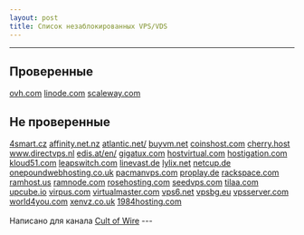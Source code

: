 ```yaml
---
layout: post
title: Список незаблокированных VPS/VDS
---
```


---
<h2>Проверенные</h2>
<a href="https://www.ovh.com/world/">ovh.com</a>
<a href="https://www.linode.com">linode.com</a>
<a href="https://www.scaleway.com/pricing/">scaleway.com</a>

<h2>Не проверенные</h2>
<a href="http://4smart.cz/">4smart.cz</a>
<a href="https://www.affinity.net.nz/">affinity.net.nz</a>
<a href="https://www.atlantic.net/">atlantic.net/</a>
<a href="https://buyvm.net/">buyvm.net</a>
<a href="https://coinshost.com/en/vps">coinshost.com</a>
<a href="https://cherry.host/">cherry.host</a>
<a href="https://www.directvps.nl/">www.directvps.nl</a>
<a href="http://www.edis.at/en/">edis.at/en/</a>
<a href="https://www.gigatux.com/virtual.php">gigatux.com</a>
<a href="https://www.hostvirtual.com/">hostvirtual.com</a>
<a href="https://hostigation.com/">hostigation.com</a>
<a href="https://www.kloud51.com/">kloud51.com</a>
<a href="https://leapswitch.com/">leapswitch.com</a>
<a href="https://linevast.de/">linevast.de</a>
<a href="http://lylix.net/">lylix.net</a>
<a href="https://www.netcup.de/">netcup.de</a>
<a href="https://www.onepoundwebhosting.co.uk/">onepoundwebhosting.co.uk</a>
<a href="https://pacmanvps.com/">pacmanvps.com</a>
<a href="https://www.proplay.de/">proplay.de</a>
<a href="https://www.rackspace.com/cloud/servers">rackspace.com</a>
<a href="http://www.ramhost.us/">ramhost.us</a>
<a href="http://www.ramnode.com/">ramnode.com</a>
<a href="https://www.rosehosting.com/">rosehosting.com</a>
<a href="https://www.seedvps.com/">seedvps.com</a>
<a href="https://www.tilaa.com/">tilaa.com</a>
<a href="https://upcube.io/">upcube.io</a>
<a href="http://virpus.com/">virpus.com</a>
<a href="https://www.virtualmaster.com/">virtualmaster.com</a>
<a href="https://vps6.net/">vps6.net</a>
<a href="https://www.vpsbg.eu/">vpsbg.eu</a>
<a href="https://www.vpsserver.com/">vpsserver.com</a>
<a href="https://www.world4you.com/">world4you.com</a>
<a href="http://www.xenvz.co.uk/">xenvz.co.uk</a>
<a href="https://www.1984hosting.com/">1984hosting.com</a>
<br />
<br />Написано для канала <a href="https://t.me/cultofwire">Cult of Wire</a>
 ---
